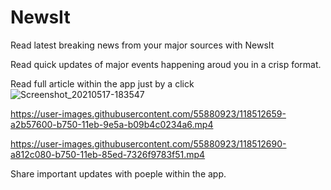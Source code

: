 # NewsIt

Read latest breaking news from your major sources with NewsIt

Read quick updates of major events happening aroud you in a crisp format.

Read full article within the app just by a click ![Screenshot_20210517-183547](https://user-images.githubusercontent.com/55880923/118512650-a0ebb280-b750-11eb-85b0-813807f1eb86.jpg)

https://user-images.githubusercontent.com/55880923/118512659-a2b57600-b750-11eb-9e5a-b09b4c0234a6.mp4


https://user-images.githubusercontent.com/55880923/118512690-a812c080-b750-11eb-85ed-7326f9783f51.mp4



Share important updates with poeple within the app.
